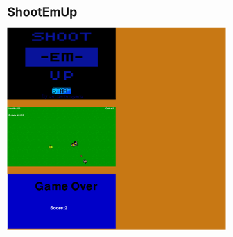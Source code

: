 # ShootEmUp
<div style = 'background:rgb(200,120,20);'>
<img src = 'https://github.com/jflores7077/ShootEmUp/blob/master/ShootEmUp/start.PNG' width = '250px' style='background:rgb(240,120,20);'></img>

<img src = 'https://github.com/jflores7077/ShootEmUp/blob/master/ShootEmUp/game.PNG' width = '250px' > </img>

<img src = 'https://github.com/jflores7077/ShootEmUp/blob/master/ShootEmUp/end.PNG' width = '250px' > </img>
</div>

